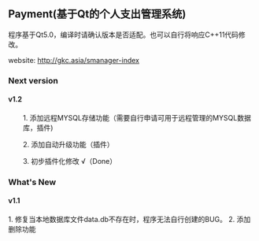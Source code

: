 <h2>Payment(基于Qt的个人支出管理系统)</h2>
程序基于Qt5.0，编译时请确认版本是否适配。也可以自行将响应C++11代码修改。<br />

website: http://gkc.asia/smanager-index

<h3>Next version</h3>
<h4>v1.2</h4>
<p style="padding-left: 30px;">1. 添加远程MYSQL存储功能（需要自行申请可用于远程管理的MYSQL数据库，插件)</p>
<p style="padding-left: 30px;">2. 添加自动升级功能（插件）</p>
<p style="padding-left: 30px;">3. 初步插件化修改 √（Done）</p>

<h3>What's New</h3>
<h4>v1.1</h4>
1. 修复当本地数据库文件data.db不存在时，程序无法自行创建的BUG。
2. 添加删除功能